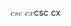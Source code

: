 <span class="katex"><span class="katex-mathml"><math xmlns="http://www.w3.org/1998/Math/MathML"><semantics><mrow><mi>c</mi><mi>s</mi><mi>c</mi><mtext> </mtext><mi>c</mi><mi>x</mi></mrow><annotation encoding="application/x-tex">csc \space cx</annotation></semantics></math></span><span class="katex-html" aria-hidden="true"><span class="base"><span class="strut" style="height:0.43056em;vertical-align:0em;"></span><span class="mord mathnormal">c</span><span class="mord mathnormal">s</span><span class="mord mathnormal">c</span><span class="mspace"> </span><span class="mord mathnormal">c</span><span class="mord mathnormal">x</span></span></span></span>